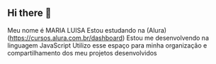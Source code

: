 ## Hi there 👋
Meu nome é MARIA LUISA 
Estou estudando na (Alura) (https://cursos.alura.com.br/dashboard)
Estou me desenvolvendo na linguagem JavaScript
Utilizo esse espaço para minha organização e compartilhamento dos meu projetos desenvolvidos
